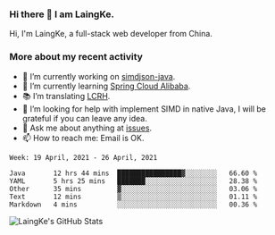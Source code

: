 ### Hi there 👋 I am LaingKe.

Hi, I'm LaingKe, a full-stack web developer from China.

### More about my recent activity

- 🔭 I’m currently working on [simdjson-java](https://github.com/laingke/simdjson-java).
- 🌱 I’m currently learning [Spring Cloud Alibaba](https://github.com/alibaba/spring-cloud-alibaba).
- :books: I’m translating [LCRH](https://github.com/LCTT/LCRH).
- 🤔 I’m looking for help with implement SIMD in native Java, I will be grateful if you can leave any idea.
- 💬 Ask me about anything at [issues](https://github.com/laingke/laingke/issues).
- 📫 How to reach me: Email is OK.

<!--START_SECTION:waka-->
```text
Week: 19 April, 2021 - 26 April, 2021

Java       12 hrs 44 mins  ████████████████▓░░░░░░░░   66.60 % 
YAML       5 hrs 25 mins   ███████░░░░░░░░░░░░░░░░░░   28.38 % 
Other      35 mins         ▓░░░░░░░░░░░░░░░░░░░░░░░░   03.06 % 
Text       12 mins         ▒░░░░░░░░░░░░░░░░░░░░░░░░   01.11 % 
Markdown   4 mins          ░░░░░░░░░░░░░░░░░░░░░░░░░   00.36 % 
```
<!--END_SECTION:waka-->

![LaingKe's GitHub Stats](https://github-readme-stats.vercel.app/api?username=laingke&show_icons=true&theme=nightowl&count_private=true)

